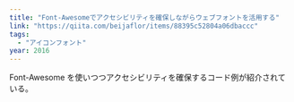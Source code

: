 ```yaml
---
title: "Font-Awesomeでアクセシビリティを確保しながらウェブフォントを活用する"
link: "https://qiita.com/beijaflor/items/88395c52804a06dbaccc"
tags:
  - "アイコンフォント"
year: 2016
---
```


Font-Awesome を使いつつアクセシビリティを確保するコード例が紹介されている。
